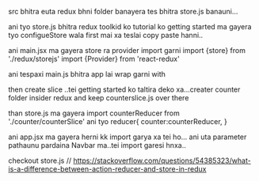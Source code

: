 src bhitra euta redux bhni folder banayera tes bhitra store.js banauni...

ani tyo store.js bhitra redux toolkid ko tutorial ko getting started ma gayera  tyo configueStore wala first mai xa teslai copy paste hanni..

ani main.jsx ma gayera store ra provider import garni       import {store} from './redux/storejs'
 import {Provider} from 'react-redux'


ani tespaxi main.js bhitra app lai wrap garni with <Provider store={store}></Provider>

then create slice ..tei getting started ko taltira deko xa...creater counter folder insider redux and keep counterslice.js over there 

than store.js  ma gayera
 import counterReducer from './counter/counterSlice' ani tyo reducer{
    counter:counterReducer,
 }

 ani app.jsx ma gayera herni kk import garya xa tei ho...
 ani uta parameter pathaunu pardaina Navbar ma..tei import garesi hnxa..

checkout store.js
// https://stackoverflow.com/questions/54385323/what-is-a-difference-between-action-reducer-and-store-in-redux